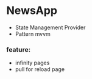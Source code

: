 # NewsApp

- State Management Provider
- Pattern mvvm

### feature:
- infinity pages
- pull for reload page
